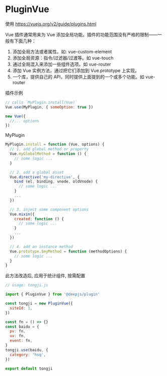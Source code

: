 # PluginVue

使用 https://vuejs.org/v2/guide/plugins.html

Vue 插件通常用来为 Vue 添加全局功能。插件的功能范围没有严格的限制——一般有下面几种：

1. 添加全局方法或者属性。如: vue-custom-element
2. 添加全局资源：指令/过滤器/过渡等。如 vue-touch
3. 通过全局混入来添加一些组件选项。如 vue-router
4. 添加 Vue 实例方法，通过把它们添加到 Vue.prototype 上实现。
5. 一个库，提供自己的 API，同时提供上面提到的一个或多个功能。如 vue-router

插件示例

```js
// calls `MyPlugin.install(Vue)`
Vue.use(MyPlugin, { someOption: true })

new Vue({
  //... options
})
```

MyPlugin

```js
MyPlugin.install = function (Vue, options) {
  // 1. add global method or property
  Vue.myGlobalMethod = function () {
    // some logic ...
  }

  // 2. add a global asset
  Vue.directive('my-directive', {
    bind (el, binding, vnode, oldVnode) {
      // some logic ...
    }
    ...
  })

  // 3. inject some component options
  Vue.mixin({
    created: function () {
      // some logic ...
    }
    ...
  })

  // 4. add an instance method
  Vue.prototype.$myMethod = function (methodOptions) {
    // some logic ...
  }
}
```

此方法改造后, 应用于统计组件, 按需配置

```js
// usage: tongji.js

import { PluginVue } from '@deepjs/plugin'

const tongji = new PluginVue({
  siteId: 1,
})

const fn = () => {}
const baidu = {
  pv: fn,
  uv: fn,
  event: fn,
}
tongji.use(baidu, {
  category: 'hsq',
})

export default tongji
```
